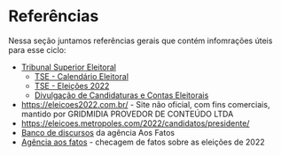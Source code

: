 # Referências

Nessa seção juntamos referências gerais que contém infomrações úteis para esse ciclo:

- [Tribunal Superior Eleitoral](https://www.tse.jus.br)
    - [TSE - Calendário Eleitoral](https://www.tse.jus.br/eleicoes/calendario-eleitoral/calendario-eleitoral)
    - [TSE - Eleições 2022](https://www.tse.jus.br/eleicoes/eleicoes-2022)
    - [Divulgação de Candidaturas e Contas Eleitorais](https://divulgacandcontas.tse.jus.br/)
- <https://eleicoes2022.com.br/> - Site não oficial, com fins comerciais, mantido por GRIDMIDIA PROVEDOR DE CONTEÚDO LTDA
- <https://eleicoes.metropoles.com/2022/candidatos/presidente/>
- [Banco de discursos](https://escriba.aosfatos.org/banco-de-discursos/) da agência Aos Fatos
- [Agência aos fatos](https://www.aosfatos.org/noticias/eleicoes-2022/) - checagem de fatos sobre as eleições de 2022